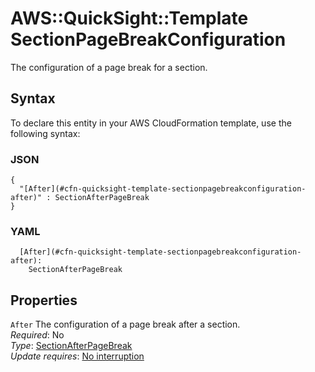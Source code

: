 # AWS::QuickSight::Template SectionPageBreakConfiguration<a name="aws-properties-quicksight-template-sectionpagebreakconfiguration"></a>

The configuration of a page break for a section\.

## Syntax<a name="aws-properties-quicksight-template-sectionpagebreakconfiguration-syntax"></a>

To declare this entity in your AWS CloudFormation template, use the following syntax:

### JSON<a name="aws-properties-quicksight-template-sectionpagebreakconfiguration-syntax.json"></a>

```
{
  "[After](#cfn-quicksight-template-sectionpagebreakconfiguration-after)" : SectionAfterPageBreak
}
```

### YAML<a name="aws-properties-quicksight-template-sectionpagebreakconfiguration-syntax.yaml"></a>

```
  [After](#cfn-quicksight-template-sectionpagebreakconfiguration-after):
    SectionAfterPageBreak
```

## Properties<a name="aws-properties-quicksight-template-sectionpagebreakconfiguration-properties"></a>

`After` <a name="cfn-quicksight-template-sectionpagebreakconfiguration-after"></a>
The configuration of a page break after a section\.  
_Required_: No  
_Type_: [SectionAfterPageBreak](aws-properties-quicksight-template-sectionafterpagebreak.md)  
_Update requires_: [No interruption](https://docs.aws.amazon.com/AWSCloudFormation/latest/UserGuide/using-cfn-updating-stacks-update-behaviors.html#update-no-interrupt)
